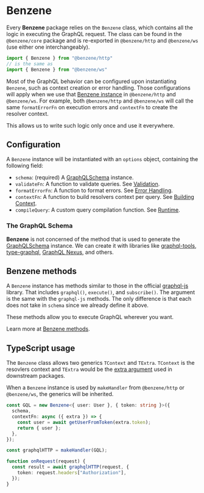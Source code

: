 # Benzene

Every **Benzene** package relies on the `Benzene` class, which contains all the logic in executing the GraphQL request. The class can be found in the `@benzene/core` package and is re-exported in `@benzene/http` and `@benzene/ws` (use either one interchangeably).

```js
import { Benzene } from "@benzene/http"
// is the same as
import { Benzene } from "@benzene/ws"
```

Most of the GraphQL behavior can be configured upon instantiating `Benzene`, such as context creation or error handling. Those configurations will apply when we use that [Benzene instance](/reference/benzene) in `@benzene/http` and `@benzene/ws`. For example, both `@benzene/http` and `@benzene/ws` will call the same `formatErrorFn` on execution errors and `contextFn` to create the resolver context.

This allows us to write such logic only once and use it everywhere.

## Configuration

A `Benzene` instance will be instantiated with an `options` object, containing the following field:

- `schema`: (required) A [GraphQLSchema](https://graphql.org/graphql-js/type/#graphqlschema) instance.
- `validateFn`: A function to validate queries. See [Validation](./validate).
- `formatErrorFn`: A function to format errors. See [Error Handling](./error-handling).
- `contextFn`: A function to build resolvers context per query. See [Building Context](./build-context).
- `compileQuery`: A custom query compilation function. See [Runtime](./runtime).

### The GraphQL Schema

**Benzene** is not concerned of the method that is used to generate the [GraphQLSchema](https://graphql.org/graphql-js/type/#graphqlschema) instance. We can create it with libraries like [graphql-tools](https://github.com/ardatan/graphql-tools), [type-graphql](https://github.com/MichalLytek/type-graphql), [GraphQL Nexus](https://nexusjs.org/), and others.

## Benzene methods

A `Benzene` instance has methods similar to those in the official [graphql-js](https://github.com/graphql/graphql-js) library. That includes `graphql()`, `execute()`, and `subscribe()`. The argument is the same with the `graphql-js` methods. The only difference is that each does not take in `schema` since we already define it above.

These methods allow you to execute GraphQL wherever you want.

Learn more at [Benzene methods](./benzene-methods).

## TypeScript usage

The `Benzene` class allows two generics `TContext` and `TExtra`. `TContext` is the resovlers context and `TExtra` would be the [extra argument](./handler#the-extra-argument) used in downstream packages.

When a `Benzene` instance is used by `makeHandler` from `@benzene/http` or `@benzene/ws`, the generics will be inherited.

```ts
const GQL = new Benzene<{ user: User }, { token: string }>({
  schema,
  contextFn: async ({ extra }) => {
    const user = await getUserFromToken(extra.token);
    return { user };
  },
});

const graphqlHTTP = makeHandler(GQL);

function onRequest(request) {
  const result = await graphqlHTTP(request, {
    token: request.headers["Authorization"],
  });
}
```